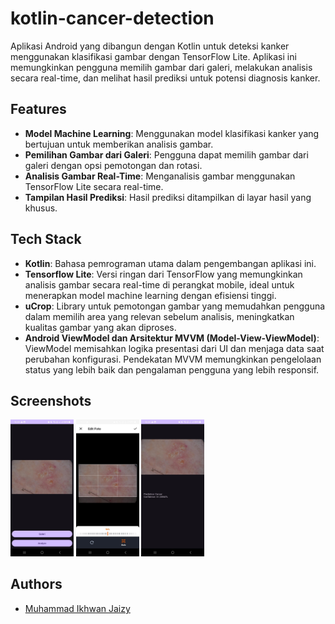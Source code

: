 # kotlin-cancer-detection
Aplikasi Android yang dibangun dengan Kotlin untuk deteksi kanker menggunakan klasifikasi gambar dengan TensorFlow Lite. Aplikasi ini memungkinkan pengguna memilih gambar dari galeri, melakukan analisis secara real-time, dan melihat hasil prediksi untuk potensi diagnosis kanker.

## Features
- **Model Machine Learning**: Menggunakan model klasifikasi kanker yang bertujuan untuk memberikan analisis gambar.
- **Pemilihan Gambar dari Galeri**: Pengguna dapat memilih gambar dari galeri dengan opsi pemotongan dan rotasi.
- **Analisis Gambar Real-Time**: Menganalisis gambar menggunakan TensorFlow Lite secara real-time.
- **Tampilan Hasil Prediksi**: Hasil prediksi ditampilkan di layar hasil yang khusus.

## Tech Stack
- **Kotlin**: Bahasa pemrograman utama dalam pengembangan aplikasi ini.
- **Tensorflow Lite**: Versi ringan dari TensorFlow yang memungkinkan analisis gambar secara real-time di perangkat mobile, ideal untuk menerapkan model machine learning dengan efisiensi tinggi.
- **uCrop**: Library untuk pemotongan gambar yang memudahkan pengguna dalam memilih area yang relevan sebelum analisis, meningkatkan kualitas gambar yang akan diproses.
- **Android ViewModel dan Arsitektur MVVM (Model-View-ViewModel)**: ViewModel memisahkan logika presentasi dari UI dan menjaga data saat perubahan konfigurasi. Pendekatan MVVM memungkinkan pengelolaan status yang lebih baik dan pengalaman pengguna yang lebih responsif.

## Screenshots

<p>
<img src="screenshots/ss_1.jpeg" width="20%"/>
<img src="screenshots/ss_2.jpeg" width="20%"/>
<img src="screenshots/ss_3.jpeg" width="20%"/>
</p>

## Authors

- [Muhammad Ikhwan Jaizy](https://github.com/jaizyikhwan)
